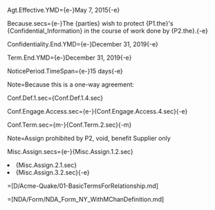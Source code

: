 Agt.Effective.YMD={e-}May 7, 2015{-e}

Because.secs={e-}The {parties} wish to protect {P1.the}'s {Confidential_Information} in the course of work done by {P2.the}.{-e}

Confidentiality.End.YMD={e-}December 31, 2019{-e}

Term.End.YMD={e-}December 31, 2019{-e}

NoticePeriod.TimeSpan={e-}15 days{-e}

Note=Because this is a one-way agreement:

Conf.Def.1.sec={Conf.Def.1.4.sec}

Conf.Engage.Access.sec={e-}{Conf.Engage.Access.4.sec}{-e}

Conf.Term.sec={m-}{Conf.Term.2.sec}{-m}

Note=Assign prohibited by P2, void, benefit Supplier only

Misc.Assign.secs={e-}{Misc.Assign.1.2.sec}<li>{Misc.Assign.2.1.sec}<li>{Misc.Assign.3.2.sec}{-e}

=[D/Acme-Quake/01-BasicTermsForRelationship.md]

=[NDA/Form/NDA_Form_NY_WithMChanDefinition.md]